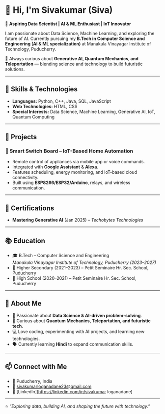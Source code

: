 # 👋 Hi, I'm Sivakumar (Siva)

🎯 **Aspiring Data Scientist | AI & ML Enthusiast | IoT Innovator**

I am passionate about Data Science, Machine Learning, and exploring the future of AI. Currently pursuing my **B.Tech in Computer Science and Engineering (AI & ML specialization)** at Manakula Vinayagar Institute of Technology, Puducherry.  

🌱 Always curious about **Generative AI, Quantum Mechanics, and Teleportation** — blending science and technology to build futuristic solutions.  

---

## 🔧 Skills & Technologies

- **Languages:** Python, C++, Java, SQL, JavaScript  
- **Web Technologies:** HTML, CSS  
- **Special Interests:** Data Science, Machine Learning, Generative AI, IoT, Quantum Computing  

---

## 📂 Projects

### 🔌 Smart Switch Board – IoT-Based Home Automation
- Remote control of appliances via mobile app or voice commands.  
- Integrated with **Google Assistant** & **Alexa**.  
- Features scheduling, energy monitoring, and IoT-based cloud connectivity.  
- Built using **ESP8266/ESP32/Arduino**, relays, and wireless communication.  

---

## 📜 Certifications
- **Mastering Generative AI** (Jan 2025) – *Techobytes Technologies*  

---

## 📚 Education
- 🎓 B.Tech – Computer Science and Engineering  
  *Manakula Vinayagar Institute of Technology, Puducherry (2023–2027)*  
- 🏫 Higher Secondary (2021–2023) – Petit Seminaire Hr. Sec. School, Puducherry  
- 🏫 High School (2020–2021) – Petit Seminaire Hr. Sec. School, Puducherry  

---

## 🌟 About Me
- 🚀 Passionate about **Data Science & AI-driven problem-solving**.  
- 🔬 Curious about **Quantum Mechanics, Teleportation, and futuristic tech**.  
- 💻 Love coding, experimenting with AI projects, and learning new technologies.  
- 🗣️ Currently learning **Hindi** to expand communication skills.  

---

## 📫 Connect with Me
- 📍 Puducherry, India  
- 📧 [sivakumarloganadane23@gmail.com](mailto:sivakumarloganadane23@gmail.com)  
- 🔗 [LinkedIn](https://linkedin.com/in/sivakumar loganadane)  

---

⭐️ *“Exploring data, building AI, and shaping the future with technology.”*  
